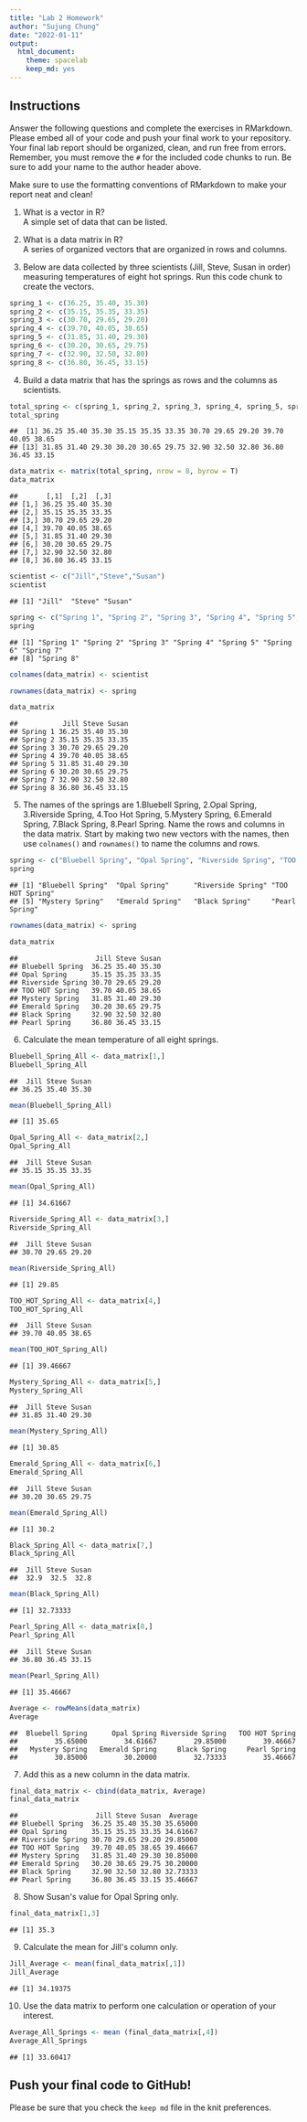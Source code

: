 ```yaml
---
title: "Lab 2 Homework"
author: "Sujung Chung"
date: "2022-01-11"
output:
  html_document: 
    theme: spacelab
    keep_md: yes
---
```


## Instructions
Answer the following questions and complete the exercises in RMarkdown. Please embed all of your code and push your final work to your repository. Your final lab report should be organized, clean, and run free from errors. Remember, you must remove the `#` for the included code chunks to run. Be sure to add your name to the author header above.  

Make sure to use the formatting conventions of RMarkdown to make your report neat and clean!  

1. What is a vector in R?  
A simple set of data that can be listed.

2. What is a data matrix in R?  
A series of organized vectors that are organized in rows and columns.

3. Below are data collected by three scientists (Jill, Steve, Susan in order) measuring temperatures of eight hot springs. Run this code chunk to create the vectors.  

```r
spring_1 <- c(36.25, 35.40, 35.30)
spring_2 <- c(35.15, 35.35, 33.35)
spring_3 <- c(30.70, 29.65, 29.20)
spring_4 <- c(39.70, 40.05, 38.65)
spring_5 <- c(31.85, 31.40, 29.30)
spring_6 <- c(30.20, 30.65, 29.75)
spring_7 <- c(32.90, 32.50, 32.80)
spring_8 <- c(36.80, 36.45, 33.15)
```

4. Build a data matrix that has the springs as rows and the columns as scientists. 


```r
total_spring <- c(spring_1, spring_2, spring_3, spring_4, spring_5, spring_6, spring_7, spring_8)
total_spring
```

```
##  [1] 36.25 35.40 35.30 35.15 35.35 33.35 30.70 29.65 29.20 39.70 40.05 38.65
## [13] 31.85 31.40 29.30 30.20 30.65 29.75 32.90 32.50 32.80 36.80 36.45 33.15
```


```r
data_matrix <- matrix(total_spring, nrow = 8, byrow = T)
data_matrix
```

```
##       [,1]  [,2]  [,3]
## [1,] 36.25 35.40 35.30
## [2,] 35.15 35.35 33.35
## [3,] 30.70 29.65 29.20
## [4,] 39.70 40.05 38.65
## [5,] 31.85 31.40 29.30
## [6,] 30.20 30.65 29.75
## [7,] 32.90 32.50 32.80
## [8,] 36.80 36.45 33.15
```

```r
scientist <- c("Jill","Steve","Susan")
scientist
```

```
## [1] "Jill"  "Steve" "Susan"
```

```r
spring <- c("Spring 1", "Spring 2", "Spring 3", "Spring 4", "Spring 5", "Spring 6", "Spring 7", "Spring 8")
spring
```

```
## [1] "Spring 1" "Spring 2" "Spring 3" "Spring 4" "Spring 5" "Spring 6" "Spring 7"
## [8] "Spring 8"
```

```r
colnames(data_matrix) <- scientist
```

```r
rownames(data_matrix) <- spring
```

```r
data_matrix
```

```
##           Jill Steve Susan
## Spring 1 36.25 35.40 35.30
## Spring 2 35.15 35.35 33.35
## Spring 3 30.70 29.65 29.20
## Spring 4 39.70 40.05 38.65
## Spring 5 31.85 31.40 29.30
## Spring 6 30.20 30.65 29.75
## Spring 7 32.90 32.50 32.80
## Spring 8 36.80 36.45 33.15
```
5. The names of the springs are 1.Bluebell Spring, 2.Opal Spring, 3.Riverside Spring, 4.Too Hot Spring, 5.Mystery Spring, 6.Emerald Spring, 7.Black Spring, 8.Pearl Spring. Name the rows and columns in the data matrix. Start by making two new vectors with the names, then use `colnames()` and `rownames()` to name the columns and rows.

```r
spring <- c("Bluebell Spring", "Opal Spring", "Riverside Spring", "TOO HOT Spring", "Mystery Spring", "Emerald Spring", "Black Spring", "Pearl Spring")
spring
```

```
## [1] "Bluebell Spring"  "Opal Spring"      "Riverside Spring" "TOO HOT Spring"  
## [5] "Mystery Spring"   "Emerald Spring"   "Black Spring"     "Pearl Spring"
```

```r
rownames(data_matrix) <- spring
```

```r
data_matrix
```

```
##                   Jill Steve Susan
## Bluebell Spring  36.25 35.40 35.30
## Opal Spring      35.15 35.35 33.35
## Riverside Spring 30.70 29.65 29.20
## TOO HOT Spring   39.70 40.05 38.65
## Mystery Spring   31.85 31.40 29.30
## Emerald Spring   30.20 30.65 29.75
## Black Spring     32.90 32.50 32.80
## Pearl Spring     36.80 36.45 33.15
```

6. Calculate the mean temperature of all eight springs.

```r
Bluebell_Spring_All <- data_matrix[1,]
Bluebell_Spring_All
```

```
##  Jill Steve Susan 
## 36.25 35.40 35.30
```

```r
mean(Bluebell_Spring_All)
```

```
## [1] 35.65
```



```r
Opal_Spring_All <- data_matrix[2,]
Opal_Spring_All
```

```
##  Jill Steve Susan 
## 35.15 35.35 33.35
```

```r
mean(Opal_Spring_All)
```

```
## [1] 34.61667
```

```r
Riverside_Spring_All <- data_matrix[3,]
Riverside_Spring_All
```

```
##  Jill Steve Susan 
## 30.70 29.65 29.20
```

```r
mean(Riverside_Spring_All)
```

```
## [1] 29.85
```

```r
TOO_HOT_Spring_All <- data_matrix[4,]
TOO_HOT_Spring_All
```

```
##  Jill Steve Susan 
## 39.70 40.05 38.65
```

```r
mean(TOO_HOT_Spring_All)
```

```
## [1] 39.46667
```

```r
Mystery_Spring_All <- data_matrix[5,]
Mystery_Spring_All
```

```
##  Jill Steve Susan 
## 31.85 31.40 29.30
```

```r
mean(Mystery_Spring_All)
```

```
## [1] 30.85
```

```r
Emerald_Spring_All <- data_matrix[6,]
Emerald_Spring_All
```

```
##  Jill Steve Susan 
## 30.20 30.65 29.75
```

```r
mean(Emerald_Spring_All)
```

```
## [1] 30.2
```

```r
Black_Spring_All <- data_matrix[7,]
Black_Spring_All
```

```
##  Jill Steve Susan 
##  32.9  32.5  32.8
```

```r
mean(Black_Spring_All)
```

```
## [1] 32.73333
```

```r
Pearl_Spring_All <- data_matrix[8,]
Pearl_Spring_All
```

```
##  Jill Steve Susan 
## 36.80 36.45 33.15
```

```r
mean(Pearl_Spring_All)
```

```
## [1] 35.46667
```

```r
Average <- rowMeans(data_matrix)
Average
```

```
##  Bluebell Spring      Opal Spring Riverside Spring   TOO HOT Spring 
##         35.65000         34.61667         29.85000         39.46667 
##   Mystery Spring   Emerald Spring     Black Spring     Pearl Spring 
##         30.85000         30.20000         32.73333         35.46667
```


7. Add this as a new column in the data matrix.  

```r
final_data_matrix <- cbind(data_matrix, Average)
final_data_matrix
```

```
##                   Jill Steve Susan  Average
## Bluebell Spring  36.25 35.40 35.30 35.65000
## Opal Spring      35.15 35.35 33.35 34.61667
## Riverside Spring 30.70 29.65 29.20 29.85000
## TOO HOT Spring   39.70 40.05 38.65 39.46667
## Mystery Spring   31.85 31.40 29.30 30.85000
## Emerald Spring   30.20 30.65 29.75 30.20000
## Black Spring     32.90 32.50 32.80 32.73333
## Pearl Spring     36.80 36.45 33.15 35.46667
```

8. Show Susan's value for Opal Spring only.

```r
final_data_matrix[1,3]
```

```
## [1] 35.3
```

9. Calculate the mean for Jill's column only.  

```r
Jill_Average <- mean(final_data_matrix[,1])
Jill_Average
```

```
## [1] 34.19375
```

10. Use the data matrix to perform one calculation or operation of your interest.

```r
Average_All_Springs <- mean (final_data_matrix[,4])
Average_All_Springs
```

```
## [1] 33.60417
```

## Push your final code to GitHub!
Please be sure that you check the `keep md` file in the knit preferences.  
